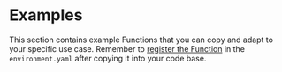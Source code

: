 # Examples

This section contains example Functions that you can copy and adapt to your specific use case.
Remember to [register the Function](../getting_started.md#register-the-function) in the `environment.yaml` after copying it into your code base.
